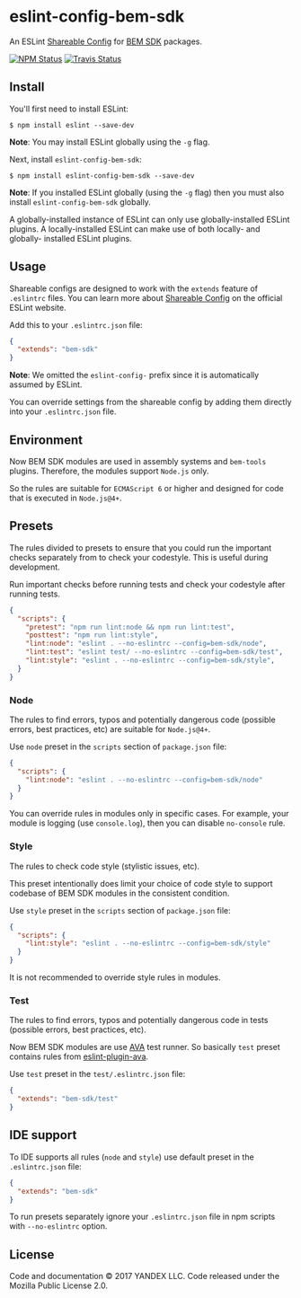 eslint-config-bem-sdk
=====================

An ESLint [Shareable Config](http://eslint.org/docs/developer-guide/shareable-configs) for [BEM SDK](https://github.com/bem-sdk/) packages.

[![NPM Status][npm-img]][npm]
[![Travis Status][test-img]][travis]

[npm]:          https://www.npmjs.org/package/eslint-config-bem-sdk
[npm-img]:      https://img.shields.io/npm/v/eslint-config-bem-sdk.svg

[travis]:       https://travis-ci.org/blond/eslint-config-bem-sdk
[test-img]:     https://img.shields.io/travis/blond/eslint-config-bem-sdk.svg?label=tests

Install
-------

You'll first need to install ESLint:

```
$ npm install eslint --save-dev
```

**Note**: You may install ESLint globally using the `-g` flag.

Next, install `eslint-config-bem-sdk`:

```
$ npm install eslint-config-bem-sdk --save-dev
```

**Note**: If you installed ESLint globally (using the `-g` flag) then you must also install `eslint-config-bem-sdk` globally.

A globally-installed instance of ESLint can only use globally-installed ESLint plugins. A locally-installed ESLint can make use of both locally- and globally- installed ESLint plugins.

Usage
-----

Shareable configs are designed to work with the `extends` feature of `.eslintrc` files. You can learn more about [Shareable Config](http://eslint.org/docs/developer-guide/shareable-configs) on the official ESLint website.

Add this to your `.eslintrc.json` file:

```json
{
  "extends": "bem-sdk"
}
```

**Note**: We omitted the `eslint-config-` prefix since it is automatically assumed by ESLint.

You can override settings from the shareable config by adding them directly into your `.eslintrc.json` file.

Environment
-----------

Now BEM SDK modules are used in assembly systems and `bem-tools` plugins. Therefore, the modules support `Node.js` only.

So the rules are suitable for `ECMAScript 6` or higher and designed for code that is executed in `Node.js@4+`.

Presets
-------

The rules divided to presets to ensure that you could run the important checks separately from to check your codestyle. This is useful during development.

Run important checks before running tests and check your codestyle after running tests.

```json
{
  "scripts": {
    "pretest": "npm run lint:node && npm run lint:test",
    "posttest": "npm run lint:style",
    "lint:node": "eslint . --no-eslintrc --config=bem-sdk/node",
    "lint:test": "eslint test/ --no-eslintrc --config=bem-sdk/test",
    "lint:style": "eslint . --no-eslintrc --config=bem-sdk/style",
  }
}
```

### Node

The rules to find errors, typos and potentially dangerous code (possible errors, best practices, etc) are suitable for `Node.js@4+`.

Use `node` preset in the `scripts` section of `package.json` file:

```json
{
  "scripts": {
    "lint:node": "eslint . --no-eslintrc --config=bem-sdk/node"
  }
}
```

You can override rules in modules only in specific cases. For example, your module is logging (use `console.log`), then you can disable `no-console` rule.

### Style

The rules to check code style (stylistic issues, etc).

This preset intentionally does limit your choice of code style to support codebase of BEM SDK modules in the consistent condition.

Use `style` preset in the `scripts` section of `package.json` file:

```json
{
  "scripts": {
    "lint:style": "eslint . --no-eslintrc --config=bem-sdk/style"
  }
}
```

It is not recommended to override style rules in modules.

### Test

The rules to find errors, typos and potentially dangerous code in tests (possible errors, best practices, etc).

Now BEM SDK modules are use [AVA](ava) test runner. So basically `test` preset contains rules from [eslint-plugin-ava](ava-plugin).

[ava]: https://github.com/avajs/ava
[ava-plugin]: https://github.com/avajs/eslint-plugin-ava

Use `test` preset in the `test/.eslintrc.json` file:

```json
{
  "extends": "bem-sdk/test"
}
```

IDE support
-----------

To IDE supports all rules (`node` and `style`) use default preset in the `.eslintrc.json` file:

```json
{
  "extends": "bem-sdk"
}
```

To run presets separately ignore your `.eslintrc.json` file in npm scripts with `--no-eslintrc` option.

License
-------

Code and documentation © 2017 YANDEX LLC. Code released under the Mozilla Public License 2.0.
